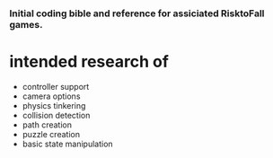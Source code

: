### Initial coding bible and reference for assiciated RisktoFall games.
# intended research of
 - controller support
 - camera options
 - physics tinkering
 - collision detection
 - path creation
 - puzzle creation
 - basic state manipulation